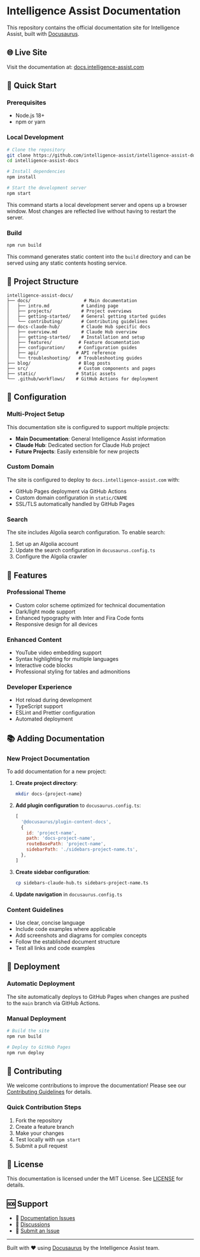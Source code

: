 # Intelligence Assist Documentation

This repository contains the official documentation site for Intelligence Assist, built with [Docusaurus](https://docusaurus.io/).

## 🌐 Live Site

Visit the documentation at: [docs.intelligence-assist.com](https://docs.intelligence-assist.com)

## 🚀 Quick Start

### Prerequisites

- Node.js 18+
- npm or yarn

### Local Development

```bash
# Clone the repository
git clone https://github.com/intelligence-assist/intelligence-assist-docs.git
cd intelligence-assist-docs

# Install dependencies
npm install

# Start the development server
npm start
```

This command starts a local development server and opens up a browser window. Most changes are reflected live without having to restart the server.

### Build

```bash
npm run build
```

This command generates static content into the `build` directory and can be served using any static contents hosting service.

## 📁 Project Structure

```
intelligence-assist-docs/
├── docs/                    # Main documentation
│   ├── intro.md            # Landing page
│   ├── projects/           # Project overviews
│   ├── getting-started/    # General getting started guides
│   └── contributing/       # Contributing guidelines
├── docs-claude-hub/        # Claude Hub specific docs
│   ├── overview.md         # Claude Hub overview
│   ├── getting-started/    # Installation and setup
│   ├── features/          # Feature documentation
│   ├── configuration/     # Configuration guides
│   ├── api/              # API reference
│   └── troubleshooting/   # Troubleshooting guides
├── blog/                  # Blog posts
├── src/                   # Custom components and pages
├── static/               # Static assets
└── .github/workflows/    # GitHub Actions for deployment
```

## 🔧 Configuration

### Multi-Project Setup

This documentation site is configured to support multiple projects:

- **Main Documentation**: General Intelligence Assist information
- **Claude Hub**: Dedicated section for Claude Hub project
- **Future Projects**: Easily extensible for new projects

### Custom Domain

The site is configured to deploy to `docs.intelligence-assist.com` with:

- GitHub Pages deployment via GitHub Actions
- Custom domain configuration in `static/CNAME`
- SSL/TLS automatically handled by GitHub Pages

### Search

The site includes Algolia search configuration. To enable search:

1. Set up an Algolia account
2. Update the search configuration in `docusaurus.config.ts`
3. Configure the Algolia crawler

## 🎨 Features

### Professional Theme
- Custom color scheme optimized for technical documentation
- Dark/light mode support
- Enhanced typography with Inter and Fira Code fonts
- Responsive design for all devices

### Enhanced Content
- YouTube video embedding support
- Syntax highlighting for multiple languages
- Interactive code blocks
- Professional styling for tables and admonitions

### Developer Experience
- Hot reload during development
- TypeScript support
- ESLint and Prettier configuration
- Automated deployment

## 📚 Adding Documentation

### New Project Documentation

To add documentation for a new project:

1. **Create project directory**:
   ```bash
   mkdir docs-{project-name}
   ```

2. **Add plugin configuration** to `docusaurus.config.ts`:
   ```javascript
   [
     '@docusaurus/plugin-content-docs',
     {
       id: 'project-name',
       path: 'docs-project-name',
       routeBasePath: 'project-name',
       sidebarPath: './sidebars-project-name.ts',
     },
   ]
   ```

3. **Create sidebar configuration**:
   ```bash
   cp sidebars-claude-hub.ts sidebars-project-name.ts
   ```

4. **Update navigation** in `docusaurus.config.ts`

### Content Guidelines

- Use clear, concise language
- Include code examples where applicable
- Add screenshots and diagrams for complex concepts
- Follow the established document structure
- Test all links and code examples

## 🚀 Deployment

### Automatic Deployment

The site automatically deploys to GitHub Pages when changes are pushed to the `main` branch via GitHub Actions.

### Manual Deployment

```bash
# Build the site
npm run build

# Deploy to GitHub Pages
npm run deploy
```

## 🤝 Contributing

We welcome contributions to improve the documentation! Please see our [Contributing Guidelines](docs/contributing/guidelines.md) for details.

### Quick Contribution Steps

1. Fork the repository
2. Create a feature branch
3. Make your changes
4. Test locally with `npm start`
5. Submit a pull request

## 📄 License

This documentation is licensed under the MIT License. See [LICENSE](LICENSE) for details.

## 🆘 Support

- 📖 [Documentation Issues](https://github.com/intelligence-assist/intelligence-assist-docs/issues)
- 💬 [Discussions](https://github.com/orgs/intelligence-assist/discussions)
- 🐛 [Submit an Issue](https://github.com/intelligence-assist/intelligence-assist-docs/issues/new)

---

Built with ❤️ using [Docusaurus](https://docusaurus.io/) by the Intelligence Assist team.